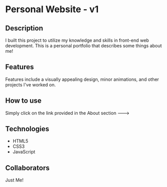 # Personal Website - v1

## Description
I built this project to utilize my knowledge and skills in front-end web development.
This is a personal portfolio that describes some things about me!

## Features
Features include a visually appealing design, minor animations, and other projects I've worked on.

## How to use
Simply click on the link provided in the About section --->

## Technologies
- HTML5
- CSS3
- JavaScript

## Collaborators
Just Me!
